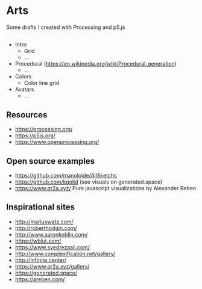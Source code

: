 # Arts

Some drafts I created with Processing and p5.js

## 

* Intro
  * Grid
  * ...
* Procedural (https://en.wikipedia.org/wiki/Procedural_generation)
  * ...
* Colors
  * Color line grid
* Avatars
  * ...
  
  
## Resources

* https://processing.org/
* https://p5js.org/
* https://www.openprocessing.org/

## Open source examples

* https://github.com/manoloide/AllSketchs
* https://github.com/kgolid (see visuals on generated.space)
* https://www.qr2a.xyz/ Pure javascript visualizations by Alexander Reben

## Inspirational sites

* http://mariuswatz.com/
* http://roberthodgin.com/
* http://www.aaronkoblin.com/
* https://wblut.com/
* https://www.syedrezaali.com/
* http://www.complexification.net/gallery/
* http://infinite.center/
* https://www.qr2a.xyz/gallery/
* https://generated.space/
* https://areben.com/
